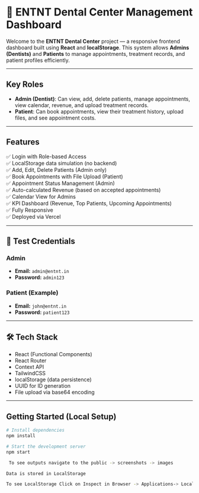 # 🦷 ENTNT Dental Center Management Dashboard

Welcome to the **ENTNT Dental Center** project — a responsive frontend dashboard built using **React** and **localStorage**. This system allows **Admins (Dentists)** and **Patients** to manage appointments, treatment records, and patient profiles efficiently.

---

## Key Roles

- **Admin (Dentist)**: Can view, add, delete patients, manage appointments, view calendar, revenue, and upload treatment records.
- **Patient**: Can book appointments, view their treatment history, upload files, and see appointment costs.

---

## Features

✅ Login with Role-based Access  
✅ LocalStorage data simulation (no backend)  
✅ Add, Edit, Delete Patients (Admin only)  
✅ Book Appointments with File Upload (Patient)  
✅ Appointment Status Management (Admin)  
✅ Auto-calculated Revenue (based on accepted appointments)  
✅ Calendar View for Admins  
✅ KPI Dashboard (Revenue, Top Patients, Upcoming Appointments)  
✅ Fully Responsive  
✅ Deployed via Vercel

---

## 🧪 Test Credentials

### Admin
- **Email:** `admin@entnt.in`
- **Password:** `admin123`

### Patient (Example)
- **Email:** `john@entnt.in`
- **Password:** `patient123`

---

## 🛠️ Tech Stack

- React (Functional Components)
- React Router
- Context API
- TailwindCSS
- localStorage (data persistence)
- UUID for ID generation
- File upload via base64 encoding

---

##  Getting Started (Local Setup)

```bash
# Install dependencies
npm install

# Start the development server
npm start

 To see outputs navigate to the public -> screenshots -> images

Data is stored in LocalStorage

To see LocalStorage Click on Inspect in Browser -> Applications-> LocalStorage -> localhost 
